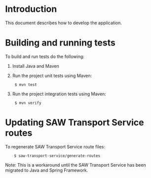 # Introduction

This document describes how to develop the application.

# Building and running tests

To build and run tests do the following:

1. Install Java and Maven

2. Run the project unit tests using Maven:

        $ mvn test

3. Run the project integration tests using Maven:

        $ mvn verify

# Updating SAW Transport Service routes

To regenerate SAW Transport Service route files:

        $ saw-transport-service/generate-routes

Note: This is a workaround until the SAW Transport Service has been
migrated to Java and Spring Framework.
